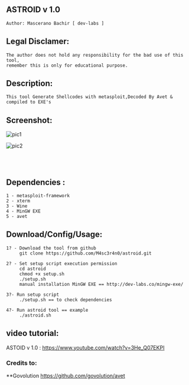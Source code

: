 ## ASTROID v 1.0 
    Author: Mascerano Bachir [ dev-labs ]

## Legal Disclamer:
    The author does not hold any responsibility for the bad use of this tool,
    remember this is only for educational purpose.

## Description:
    This tool Generate Shellcodes with metasploit,Decoded By Avet & compiled to EXE's 
 
## Screenshot:
![pic1](http://i.imgur.com/9eyz65c.jpg)

![pic2](http://i.imgur.com/dVDHqlb.jpg)

<br /><br />

## Dependencies :
    1 - metasploit-framework
	2 - xterm
	3 - Wine
	4 - MinGW EXE
	5 - avet

## Download/Config/Usage:
    1? - Download the tool from github
         git clone https://github.com/M4sc3r4n0/astroid.git

    2? - Set setup script execution permission
         cd astroid
         chmod +x setup.sh
		 ./setup.sh
		 manual installation MinGW EXE == http://dev-labs.co/mingw-exe/

    3?- Run setup script
         ./setup.sh == to check dependencies

    4?- Run astroid tool == example
	     ./astroid.sh   

## video tutorial: 
ASTOID v 1.0 : https://www.youtube.com/watch?v=3He_Q07EKPI

### Credits to: 
**Govolution https://github.com/govolution/avet

